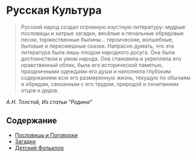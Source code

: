 # Русская Культура

> Русский народ создал огромную изустную литературу: мудрые пословицы и хитрые загадки, весёлые и печальные обрядовые песни, торжественные былины... героические, волшебные, бытовые и пересмешные сказки.
Напрасно думать, что эта литература была лишь плодом народного досуга. Она была достоинством и умом народа. Она становила и укрепляла его нравственный облик, была его исторической памятью, праздничными одеждами его души и наполняла глубоким содержанием всю его размеренную жизнь, текущую по обычаям и обрядам, связанным с его трудом, природой и почитанием отцов и дедов.

*А.Н. Толстой, Из статьи "Родина"*

## Содержание

* [Пословицы и Поговорки](пословицы-и-поговорки.md)
* [Загадки](загадки.md)
* [Детский Фольклор](детский-фольклор.md)




